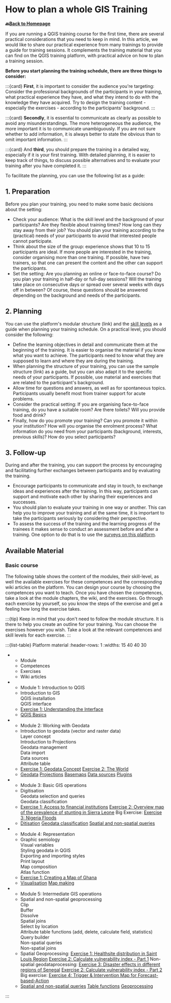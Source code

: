# How to plan a whole GIS Training

__🔙[Back to Homepage](/content/intro.md)__

If you are running a QGIS training course for the first time, there are several practical considerations that you need to keep in mind. In this article, we would like to share our practical experience from many trainings to provide a guide for training sessions. It complements the training material that you can find on the QGIS training platform, with practical advice on how to plan a training session.  

<!--ADD: clickable cards to jump to different sections of this article -> table with material on the website; overview of exercises-->

<!---->

__Before you start planning the training schedule, there are three things to consider:__

:::{card}
__First__, it is important to consider the audience you're targeting: Consider the professional backgrounds of the participants in your training, what practical experience they have, and what they intend to do with the knowledge they have acquired. Try to design the training content - especially the exercises - according to the participants' background.
:::

:::{card}
__Secondly__, it is essential to communicate as clearly as possible to avoid any misunderstandings. The more heterogeneous the audience, the more important it is to communicate unambiguously. If you are not sure whether to add information, it is always better to state the obvious than to omit important information.
:::

:::{card}
And __third__, you should prepare the training in a detailed way, especially if it is your first training. With detailed planning, it is easier to keep track of things, to discuss possible alternatives and to evaluate your training after you have completed it.
:::


To facilitate the planning, you can use the following list as a guide: 

## 1.	Preparation
Before you plan your training, you need to make some basic decisions about the setting: 
-	Check your audience: What is the skill level and the background of your participants? Are they flexible about training times? How long can they stay away from their job? You should plan your training according to the (practical) needs of your participants to avoid that interested people cannot participate. 
-	Think about the size of the group: experience shows that 10 to 15 participants are ideal. If more people are interested in the training, consider organising more than one training. If possible, have two trainers, so that one can present the content and the other can support the participants.
-	Set the setting: Are you planning an online or face-to-face course? Do you plan your training in half-day or full-day sessions? Will the training take place on consecutive days or spread over several weeks with days off in between? Of course, these questions should be answered depending on the background and needs of the participants.  
## 2.	Planning
You can use the platform's modular structure (link) and the [skill levels](https://giscience.github.io/gis-training-resource-center/content/intro.html#learning-objectives) as a guide when planning your training schedule. On a practical level, you should consider the following: 
-	Define the learning objectives in detail and communicate them at the beginning of the training. It is easier to organise the material if you know what you want to achieve. The participants need to know what they are supposed to learn and where they are during the training.
-	When planning the structure of your training, you can use the sample structure (link) as a guide, but you can also adapt it to the specific needs of your participants. If possible, use material and exercises that are related to the participant's background.
-	Allow time for questions and answers, as well as for spontaneous topics. Participants usually benefit most from trainer support for acute problems.  
-	Consider the practical setting: If you are organising face-to-face training, do you have a suitable room? Are there toilets? Will you provide food and drink?
-	Finally, how do you promote your training? Can you promote it within your institution? How will you organise the enrolment process? What information do you need from your participants (background, interests, previous skills)? How do you select participants?
## 3.	Follow-up
During and after the training, you can support the process by encouraging and facilitating further exchanges between participants and by evaluating the training.
-	Encourage participants to communicate and stay in touch, to exchange ideas and experiences after the training. In this way, participants can support and motivate each other by sharing their experiences and successes.
-	You should plan to evaluate your training in one way or another. This can help you to improve your training and at the same time, it is important to take the participants seriously by considering their perspective.
-	To assess the success of the training and the learning progress of the trainees it makes sense to conduct an assessment before and after a training. One option to do that is to use the [surveys on this platform](/content/Trainers_corner/en_how_to_assessment.md).

## Available Material

### Basic course

The following table shows the content of the modules, their skill-level, as well the available exercises for these competences and the corresponding wiki articles on the platform. You can design your course by choosing the competences you want to teach. Once you have chosen the competences, take a look at the module chapters, the wiki, and the exercises. Go through each exercise by yourself, so you know the steps of the exercise and get a feeling how long the exercise takes. 

:::{tip}
Keep in mind that you don't need to follow the module structure. It is there to help you create an outline for your training. You can choose the exercises however you wish. Take a look at the relevant competences and skill levels for each exercise.
:::

<!-----
````{margin}
```{card} Competences
- Introduction to QGIS
- QGIS installation
- QGIS interface
````
--->


:::{list-table} Platform material
:header-rows: 1
:widths: 15 40 40 30 

*   - Module
    - Competences
    - Exercises
    - Wiki articles
*   - Module 1:  Introduction to QGIS
    - 
        Introduction to GIS  
        QGIS installation  
        QGIS interface  
    - 
        [Exercise 1: Understanding the Interface](https://giscience.github.io/gis-training-resource-center/content/Modul_1/en_qgis_interface_ex2.html)
    - 
        [QGIS Basics](https://giscience.github.io/gis-training-resource-center/content/Wiki/en_qgis_qgis_basics_wiki.html)
*   - Module 2: Working with Geodata
    - 
        Introduction to geodata (vector and raster data)  
        Layer concept  
        Introduction to Projections  
        Geodata management  
        Data import  
        Data sources  
        Attribute table
    - 
        [Exercise 1: Geodata Concept](https://giscience.github.io/gis-training-resource-center/content/Modul_2/en_qgis_geodata_concept_ex1.html)
        [Exercise 2: The World](https://giscience.github.io/gis-training-resource-center/content/Modul_2/en_qgis_modul_2_ex_1.html)
    - 
        [Geodata](https://giscience.github.io/gis-training-resource-center/content/Wiki/en_qgis_geodata_wiki.html)
        [Projections](https://giscience.github.io/gis-training-resource-center/content/Wiki/en_qgis_projections_wiki.html)
        [Basemaps](https://giscience.github.io/gis-training-resource-center/content/Wiki/en_qgis_basemaps_wiki.html)
        [Data sources](https://giscience.github.io/gis-training-resource-center/content/Wiki/en_qgis_data_sources_wiki.html)
        [Plugins](https://giscience.github.io/gis-training-resource-center/content/Wiki/en_qgis_plugins_wiki.html)
*   - Module 3: Basic GIS operations
    - 
        Digitisation  
        Geodata selection and queries  
        Geodata classification
    - 
        [Exercise 1: Access to financial institutions](https://giscience.github.io/gis-training-resource-center/content/Modul_3/en_qgis_digitalisation_ex2.html)
        [Exercise 2: Overview map of the prevalence of stunting in Sierra Leone](https://giscience.github.io/gis-training-resource-center/content/Modul_3/en_qgis_classification_ex1.html)
        Big Exercise: [Exercise 3: Nigeria Floods](https://giscience.github.io/gis-training-resource-center/content/Modul_3/en_qgis_modul_3_ex1.html)
    - 
        [Ditisation](https://giscience.github.io/gis-training-resource-center/content/Wiki/en_qgis_digitalization_wiki.html)
        [Geodata classification](https://giscience.github.io/gis-training-resource-center/content/Wiki/en_qgis_data_classification_wiki.html)
        [Spatial and non-spatial queries](https://giscience.github.io/gis-training-resource-center/content/Wiki/en_qgis_queries_wiki.html)
*   - Module 4: Representation
    - 
        Graphic semiology  
        Visual variables  
        Styling geodata in QGIS  
        Exporting and importing styles   
        Print layout   
        Map composition   
        Atlas function
    - 
        [Exercise 1: Creating a Map of Ghana](https://giscience.github.io/gis-training-resource-center/content/Modul_4/en_qgis_map_design_I_ex2.html)
    - 
        [Visualisation](https://giscience.github.io/gis-training-resource-center/content/Wiki/en_qgis_visualisation_wiki.html)
        [Map making](https://giscience.github.io/gis-training-resource-center/content/Wiki/en_qgis_map_making_wiki.html)
*   - Module 5: Intermediate GIS operations
    -   Spatial and non-spatial geoprocessing  
        Clip  
        Buffer   
        Dissolve  
        Spatial joins  
        Select by location   
        Attribute table functions (add, delete, calculate field, statistics)   
        Query builder   
        Non-spatial queries   
        Non-spatial joins
    - Spatial Geoprocessing: 
        [Exercise 1: Healthsite distribution in Saint Louis Region](https://giscience.github.io/gis-training-resource-center/content/Modul_5/en_qgis_spatial_tools_ex1.html)
        [Exercise 2: Calculate vulnerability index - Part 1](https://giscience.github.io/gis-training-resource-center/content/Modul_5/en_qgis_spatial_tools_ex2.html)
    Non-spatial geodataprocessing:
        [Exercise 3: Disaster effects in different regions of Senegal](https://giscience.github.io/gis-training-resource-center/content/Modul_5/en_qgis_non_spatial_tools_ex1.html)
        [Exercise 2: Calculate vulnerability index - Part 2](https://giscience.github.io/gis-training-resource-center/content/Modul_5/en_qgis_non_spatial_tools_ex2.html)
    Big exercise:
        [Exercise 4: Trigger & Intervention Map for Forecast-based-Action](https://giscience.github.io/gis-training-resource-center/content/Modul_5/en_qgis_modul_5_ex2.html)
    - 
        [Spatial and non-spatial queries](https://giscience.github.io/gis-training-resource-center/content/Wiki/en_qgis_queries_wiki.html)
        [Table functions](https://giscience.github.io/gis-training-resource-center/content/Wiki/en_qgis_table_functions_wiki.html)
        [Geoprocessing](https://giscience.github.io/gis-training-resource-center/content/Wiki/en_qgis_geoprocessing_wiki.html)

:::

<!--FIXME: Add/update exercises in the table-->

<!--ADD: Section with Grid-cards with short overview of each exercise-->


<!---### Advanced course

| Module | Competences | Exercises | Wiki articles |
| ------------ | ------------ | -------------- | -------------- |
| Module 6:  | | --- | --- |
| Module 7:  | --- | --- | --- |
| Module 8:  | --- | --- | --- |
| Module 9:  | --- | --- | --- |

### Special courses

| Module | Competences | Exercises | Wiki articles |
| ------------ | ------------ | -------------- | -------------- |
| Module 6: Introduction to QGIS | | --- | --- |
| Module 7: Working with Geodata | --- | --- | --- |
| Module 8: Basic GIS operations | --- | --- | --- |
| Module 9: Representation | --- | --- | --- |

--->